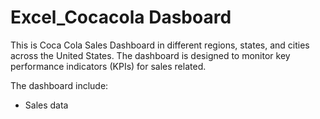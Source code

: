 # Excel_Cocacola Dasboard

This is Coca Cola Sales Dashboard in different regions, states, and cities across the United States. The dashboard is designed to monitor key performance indicators (KPIs) for sales related. 

The dashboard include: 
- Sales data
